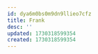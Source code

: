 ```yaml
---
id: dya6m0bs0m9dn9llieo7cfz
title: Frank
desc: ''
updated: 1730318599354
created: 1730318599354
---
```

